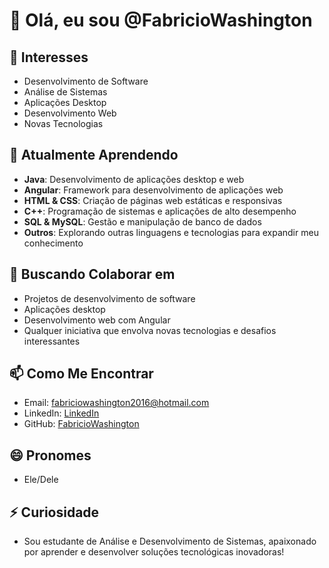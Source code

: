 # 👋 Olá, eu sou @FabricioWashington

## 👀 Interesses
- Desenvolvimento de Software
- Análise de Sistemas
- Aplicações Desktop
- Desenvolvimento Web
- Novas Tecnologias

## 🌱 Atualmente Aprendendo
- **Java**: Desenvolvimento de aplicações desktop e web
- **Angular**: Framework para desenvolvimento de aplicações web
- **HTML & CSS**: Criação de páginas web estáticas e responsivas
- **C++**: Programação de sistemas e aplicações de alto desempenho
- **SQL & MySQL**: Gestão e manipulação de banco de dados
- **Outros**: Explorando outras linguagens e tecnologias para expandir meu conhecimento

## 💞️ Buscando Colaborar em
- Projetos de desenvolvimento de software
- Aplicações desktop
- Desenvolvimento web com Angular
- Qualquer iniciativa que envolva novas tecnologias e desafios interessantes

## 📫 Como Me Encontrar
- Email: [fabriciowashington2016@hotmail.com](fabriciowashington2016@hotmail.com)
- LinkedIn: [LinkedIn](https://www.linkedin.com/in/fabricio-washington-048b172b6/)
- GitHub: [FabricioWashington](https://github.com/FabricioWashington)

## 😄 Pronomes
- Ele/Dele

## ⚡ Curiosidade
- Sou estudante de Análise e Desenvolvimento de Sistemas, apaixonado por aprender e desenvolver soluções tecnológicas inovadoras!

<!---
FabricioWashington/FabricioWashington is a ✨ special ✨ repository because its `README.md` (this file) appears on your GitHub profile.
You can click the Preview link to take a look at your changes.
--->
